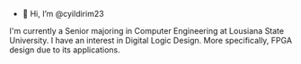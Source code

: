 - 👋 Hi, I’m @cyildirim23

I'm currently a Senior majoring in Computer Engineering at Lousiana State University.
I have an interest in Digital Logic Design. More specifically, FPGA design due to its applications.

<!---
cyildirim23/cyildirim23 is a ✨ special ✨ repository because its `README.md` (this file) appears on your GitHub profile.
You can click the Preview link to take a look at your changes.
--->

